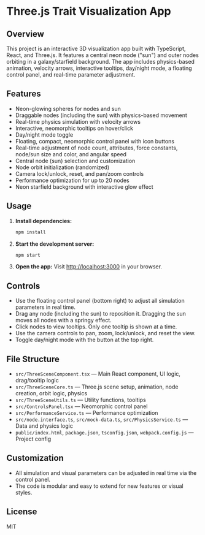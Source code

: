 # Three.js Trait Visualization App

## Overview
This project is an interactive 3D visualization app built with TypeScript, React, and Three.js. It features a central neon node ("sun") and outer nodes orbiting in a galaxy/starfield background. The app includes physics-based animation, velocity arrows, interactive tooltips, day/night mode, a floating control panel, and real-time parameter adjustment.

## Features
- Neon-glowing spheres for nodes and sun
- Draggable nodes (including the sun) with physics-based movement
- Real-time physics simulation with velocity arrows
- Interactive, neomorphic tooltips on hover/click
- Day/night mode toggle
- Floating, compact, neomorphic control panel with icon buttons
- Real-time adjustment of node count, attributes, force constants, node/sun size and color, and angular speed
- Central node (sun) selection and customization
- Node orbit initialization (randomized)
- Camera lock/unlock, reset, and pan/zoom controls
- Performance optimization for up to 20 nodes
- Neon starfield background with interactive glow effect

## Usage
1. **Install dependencies:**
   ```bash
   npm install
   ```
2. **Start the development server:**
   ```bash
   npm start
   ```
3. **Open the app:**
   Visit [http://localhost:3000](http://localhost:3000) in your browser.

## Controls
- Use the floating control panel (bottom right) to adjust all simulation parameters in real time.
- Drag any node (including the sun) to reposition it. Dragging the sun moves all nodes with a springy effect.
- Click nodes to view tooltips. Only one tooltip is shown at a time.
- Use the camera controls to pan, zoom, lock/unlock, and reset the view.
- Toggle day/night mode with the button at the top right.

## File Structure
- `src/ThreeSceneComponent.tsx` — Main React component, UI logic, drag/tooltip logic
- `src/ThreeSceneCore.ts` — Three.js scene setup, animation, node creation, orbit logic, physics
- `src/ThreeSceneUtils.ts` — Utility functions, tooltips
- `src/ControlsPanel.tsx` — Neomorphic control panel
- `src/PerformanceService.ts` — Performance optimization
- `src/node.interface.ts`, `src/mock-data.ts`, `src/PhysicsService.ts` — Data and physics logic
- `public/index.html`, `package.json`, `tsconfig.json`, `webpack.config.js` — Project config

## Customization
- All simulation and visual parameters can be adjusted in real time via the control panel.
- The code is modular and easy to extend for new features or visual styles.

## License
MIT
